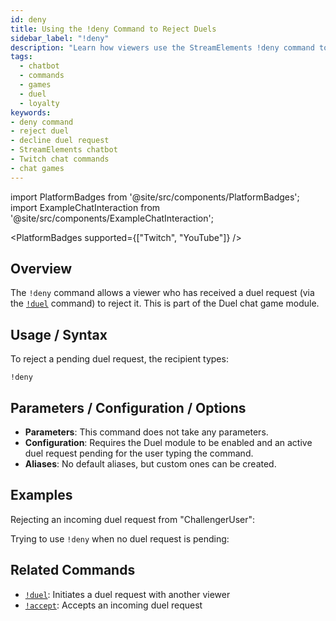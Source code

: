 ```yaml
---
id: deny
title: Using the !deny Command to Reject Duels
sidebar_label: "!deny"
description: "Learn how viewers use the StreamElements !deny command to reject incoming duel requests from other chat members."
tags:
  - chatbot
  - commands
  - games
  - duel
  - loyalty
keywords:
- deny command
- reject duel
- decline duel request
- StreamElements chatbot
- Twitch chat commands
- chat games
---
```


import PlatformBadges from '@site/src/components/PlatformBadges';
import ExampleChatInteraction from '@site/src/components/ExampleChatInteraction';

<PlatformBadges supported={["Twitch", "YouTube"]} />

## Overview

The `!deny` command allows a viewer who has received a duel request (via the [`!duel`](mdc:duel.md) command) to reject it. This is part of the Duel chat game module.

## Usage / Syntax

To reject a pending duel request, the recipient types:

```
!deny
```

## Parameters / Configuration / Options

- **Parameters**: This command does not take any parameters.
- **Configuration**: Requires the Duel module to be enabled and an active duel request pending for the user typing the command.
- **Aliases**: No default aliases, but custom ones can be created.

## Examples

Rejecting an incoming duel request from "ChallengerUser":

<ExampleChatInteraction
  inputPersona="viewer"
  inputUsernameOverride="TargetUser"
  inputMessage="!deny"
  outputMessage="@TargetUser, you have denied the duel request from ChallengerUser."
/>

Trying to use `!deny` when no duel request is pending:

<ExampleChatInteraction
  inputPersona="viewer"
  inputMessage="!deny"
  outputMessage="@ViewerName, you don't have any pending duel requests to deny."
/>

## Related Commands

- [`!duel`](duel.md): Initiates a duel request with another viewer
- [`!accept`](accept.md): Accepts an incoming duel request
